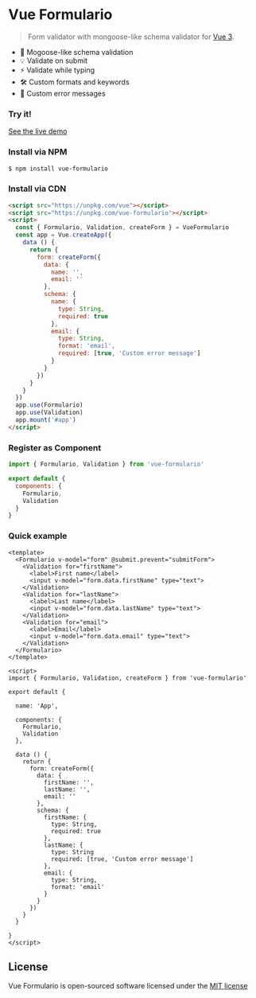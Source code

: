 # Vue Formulario

> Form validator with mongoose-like schema validator for [Vue 3](https://vuejs.org/).

- 🔑 Mogoose-like schema validation
- 💡 Validate on submit
- ⚡️ Validate while typing
- 🛠️ Custom formats and keywords
- :speech_balloon: Custom error messages

### Try it!

[See the live demo](https://webarthur.github.io/vue-formulario/)

### Install via NPM
```sh
$ npm install vue-formulario
```

### Install via CDN
```html
<script src="https://unpkg.com/vue"></script>
<script src="https://unpkg.com/vue-formulario"></script>
<script>
  const { Formulario, Validation, createForm } = VueFormulario
  const app = Vue.createApp({
    data () {
      return {
        form: createForm({
          data: {
            name: '',
            email: ''
          },
          schema: {
            name: {
              type: String,
              required: true
            },
            email: {
              type: String,
              format: 'email',
              required: [true, 'Custom error message']
            }
          }
        })
      }
    }
  })
  app.use(Formulario)
  app.use(Validation)
  app.mount('#app')
</script>
```

### Register as Component
```js
import { Formulario, Validation } from 'vue-formulario'

export default {
  components: {
    Formulario,
    Validation
  }
}
```

### Quick example

```vue
<template>
  <Formulario v-model="form" @submit.prevent="submitForm">
    <Validation for="firstName">
      <label>First name</label>
      <input v-model="form.data.firstName" type="text">
    </Validation>
    <Validation for="lastName">
      <label>Last name</label>
      <input v-model="form.data.lastName" type="text">
    </Validation>
    <Validation for="email">
      <label>Email</label>
      <input v-model="form.data.email" type="text">
    </Validation>
  </Formulario>
</template>

<script>
import { Formulario, Validation, createForm } from 'vue-formulario'

export default {

  name: 'App',

  components: {
    Formulario,
    Validation
  },

  data () {
    return {
      form: createForm({
        data: {
          firstName: '',
          lastName: '',
          email: ''
        },
        schema: {
          firstName: {
            type: String,
            required: true
          },
          lastName: {
            type: String
            required: [true, 'Custom error message']
          },
          email: {
            type: String,
            format: 'email'
          }
        }
      })
    }
  }

}
</script>
```

## License

Vue Formulario is open-sourced software licensed under the [MIT license](http://opensource.org/licenses/MIT)

